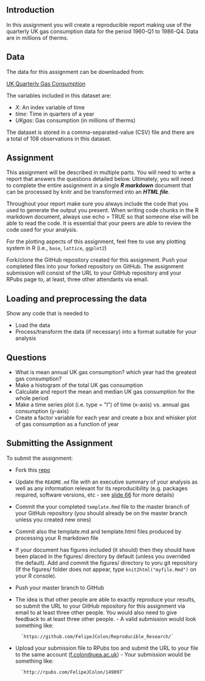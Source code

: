 ## Introduction

In this assignment you will create a reproducible report 
making use of the quarterly UK gas consumption data for the period
1960-Q1 to 1986-Q4. Data are in millions of therms.

## Data
The data for this assignment can be downloaded from:

[UK Quarterly Gas Consumption](https://vincentarelbundock.github.io/Rdatasets/csv/datasets/UKgas.csv)

The variables included in this dataset are:

  - *X*: An index variable of time
  - *time*: Time in quarters of a year
  - *UKgas*: Gas consumption (in millions of therms)

The dataset is stored in a comma-separated-value (CSV) file and there are a 
total of 108 observations in this dataset.

## Assignment

This assignment will be described in multiple parts. You will need
to write a report that answers the questions detailed below. Ultimately, 
you will need to complete the entire assignment in a single **_R markdown_**
document that can be processed by knitr and be transformed into an 
**_HTML file_**.

Throughout your report make sure you always include the code that you used 
to generate the output you present. When writing code chunks in the R markdown 
document, always use echo = TRUE so that someone else will be able to read 
the code. It is essential that your peers are able to review the code used for 
your analysis.

For the plotting aspects of this assignment, feel free to use any plotting 
system in R (i.e., `base`, `lattice`, `ggplot2`)

Fork/clone the GitHub repository created for this assignment. Push your 
completed files into your forked repository on GitHub. The assignment 
submission will consist of the URL to your GitHub repository and
your RPubs page to, at least, three other attendants via email.

## Loading and preprocessing the data
Show any code that is needed to

  - Load the data
  - Process/transform the data (if necessary) into a format suitable for your analysis

## Questions

- What is mean annual UK gas consumption? which year had the greatest gas consumption?
- Make a histogram of the total UK gas consumption
- Calculate and report the mean and median UK gas consumption for the whole period
- Make a time series plot (i.e. type = "l") of time (x-axis) vs. annual gas consumption (y-axis)
- Create a factor variable for each year and create a box and whisker plot of gas consumption
  as a function of year

## Submitting the Assignment

To submit the assignment:

- Fork this [repo](https://github.com/FelipeJColon/Reproducible_Research/)
- Update the `README.md` file with an executive summary of your analysis as well as 
  any information relevant for its reproducibility (e.g. packages required, 
  software versions, etc - see [slide 66](http://rpubs.com/FelipeJColon) for more details)
- Commit the your completed `template.Rmd` file to the master branch of your GitHub 
  repository (you should already be on the master branch unless you created new ones)
- Commit also the template.md and template.html files produced by processing your 
  R markdown file
- If your document has figures included (it should) then they should have been 
  placed in the figures/ directory by default (unless you overrided the default). 
  Add and commit the figures/ directory to yoru git repository (If the figures/ folder
  does not appear, type `knit2html("myfile.Rmd")` on your R console).
- Push your master branch to GitHub
- The idea is that other people are able to exactly reproduce your results, so submit
  the URL to your GitHub repository for this assignment via email to at least three 
  other people. You would also need to give feedback to at least three other people.
      - A valid submission would look something like:

        `https://github.com/FelipeJColon/Reproducible_Research/`

- Upload your submission file to RPubs too and submit the URL to your file
  to the same account (f.colon@uea.ac.uk)
      - Your submission would be something like:

        `http://rpubs.com/FelipeJColon/149097`

